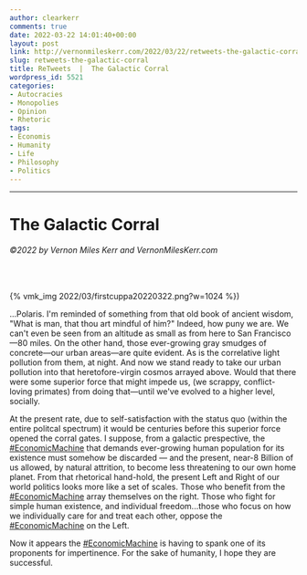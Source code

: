 ```yaml
---
author: clearkerr
comments: true
date: 2022-03-22 14:01:40+00:00
layout: post
link: http://vernonmileskerr.com/2022/03/22/retweets-the-galactic-corral/
slug: retweets-the-galactic-corral
title: ReTweets  |  The Galactic Corral
wordpress_id: 5521
categories:
- Autocracies
- Monopolies
- Opinion
- Rhetoric
tags:
- Economis
- Humanity
- Life
- Philosophy
- Politics
---
```


* * *




# The Galactic Corral




###### ©2022 by Vernon Miles Kerr and VernonMilesKerr.com




 




{% vmk_img 2022/03/firstcuppa20220322.png?w=1024 %})





...Polaris.  I'm reminded of something from that old book of ancient wisdom, "What is man, that thou art mindful of him?"  Indeed, how puny we are. We can't even be seen from an altitude as small as from here to San Francisco—80 miles. On the other hand, those ever-growing gray smudges of concrete—our urban areas—are quite evident.  As is the correlative light pollution from them, at night. And now we stand ready to take our urban pollution into that heretofore-virgin cosmos arrayed above. Would that there were some superior force that might impede us, (we scrappy, conflict-loving primates) from doing that—until we've evolved to a higher level, socially. 







At the present rate, due to self-satisfaction with the status quo (within the entire politcal spectrum) it would be centuries before this superior force opened the corral gates.  I suppose, from a galactic prespective, the [#EconomicMachine](https://twitter.com/hashtag/EconomicMachine?src=hashtag_click) that demands ever-growing human population for its existence must somehow be discarded — and the present, near-8 Billion of us allowed, by natural attrition, to become less threatening to our own home planet.  From that rhetorical hand-hold, the present Left and Right of our world politics looks more like a set of scales. Those who benefit from the [#EconomicMachine](https://twitter.com/hashtag/EconomicMachine?src=hashtag_click) array themselves on the right. Those who fight for simple human existence, and individual freedom...those who focus on how we individually care for and treat each other, oppose the [#EconomicMachine](https://twitter.com/hashtag/EconomicMachine?src=hashtag_click) on the Left. 







Now it appears the [#EconomicMachine](https://twitter.com/hashtag/EconomicMachine?src=hashtag_click) is having to spank one of its proponents for impertinence. For the sake of humanity, I hope they are successful.



